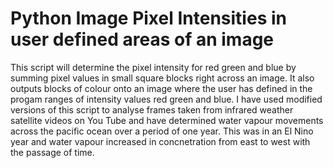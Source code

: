 # Python Image Pixel Intensities in user defined areas of an image
This script will determine the pixel intensity for red green and blue by summing pixel values in small 
square blocks right across an image.
It also outputs blocks of colour onto an image where the user has defined in the progam ranges of intensity  values 
red green and blue.
I have used modified versions of this script to analyse frames taken from  infrared weather satellite videos on You Tube and have determined water vapour movements across the pacific ocean over a period of one year. This was in an El Nino year and water vapour
increased in concnetration from east to west with the passage of time.
